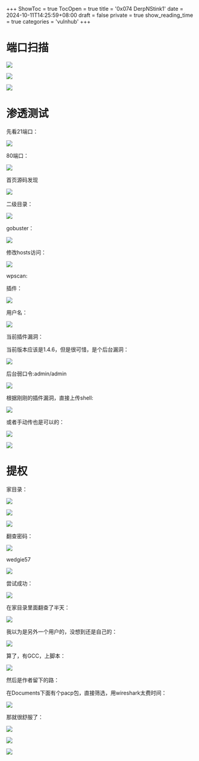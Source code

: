 +++
ShowToc = true
TocOpen = true
title = '0x074 DerpNStink1'
date = 2024-10-11T14:25:59+08:00
draft = false
private = true
show_reading_time = true
categories = 'vulnhub'
+++



# 端口扫描

![](/vulnhub_img/WEBRESOURCE1ad25f3af513423dda14b03983712467image.png)

![](/vulnhub_img/WEBRESOURCEa3fd8424179526660ffeecdc2b404745image.png)

![](/vulnhub_img/WEBRESOURCEda526eff56628b7909d849afcee815aaimage.png)

# 渗透测试

先看21端口：

![](/vulnhub_img/WEBRESOURCE9f7c8e9ed9b0f451fd64108ef906fcefimage.png)

80端口：

![](/vulnhub_img/WEBRESOURCE442d118e755c3374824b4e24636ab1c5image.png)

首页源码发现

![](/vulnhub_img/WEBRESOURCE0c6e057bc38ecc5c7148cafcf17aaa2cimage.png)

二级目录：

![](/vulnhub_img/WEBRESOURCE788c77bc986a3f50c2dfe00ff2acb9acimage.png)

gobuster：

![](/vulnhub_img/WEBRESOURCE164263042b6af447eda01fd9d8df3c0bimage.png)

修改hosts访问：

![](/vulnhub_img/WEBRESOURCEd7e5e68bf58a987ba8b6e0cbe29cc6feimage.png)

wpscan:

插件：

![](/vulnhub_img/WEBRESOURCEb3bc6732e8ea9f1607a778cff288dc39image.png)

用户名：

![](/vulnhub_img/WEBRESOURCEc70bff00f3331f6243c4ff5a8872ce36image.png)

当前插件漏洞：

当前版本应该是1.4.6，但是很可惜，是个后台漏洞：

![](/vulnhub_img/WEBRESOURCE0a83ffabd3e4e50f8550ae2791a9552bimage.png)

后台弱口令:admin/admin

![](/vulnhub_img/WEBRESOURCEd66edb68792f30c73f2124a1ff7933ebimage.png)

根据刚刚的插件漏洞，直接上传shell:

![](/vulnhub_img/WEBRESOURCE84c42e249a55cd66fb1ae8bce52f3191image.png)

或者手动传也是可以的：

![](/vulnhub_img/WEBRESOURCE0f3329107e44b7bfae709eac386f7142image.png)

![](/vulnhub_img/WEBRESOURCE1d7c3d27cb67e47cc7f1f5b9fddb66a3image.png)

# 提权

家目录：

![](/vulnhub_img/WEBRESOURCE426dc1478cd8a8b6552796cc1f53059bimage.png)

![](/vulnhub_img/WEBRESOURCE8f28abf1e2d822451bef40fd020afe24image.png)

![](/vulnhub_img/WEBRESOURCEe8c63ef35b17ee4c89abf240eafe7f42image.png)

翻查密码：

![](/vulnhub_img/WEBRESOURCE775b07842d5ef1f99bf24dd0863170baimage.png)

wedgie57

![](/vulnhub_img/WEBRESOURCE7e6c2dc779e3e05bb1a1ca2981538371image.png)

尝试成功：

![](/vulnhub_img/WEBRESOURCE499f3d34f3b2c403c165ba03b64eddb3image.png)

在家目录里面翻查了半天：

![](/vulnhub_img/WEBRESOURCE0aa890d2dd53208bf8abbc4a59e86879image.png)

我以为是另外一个用户的，没想到还是自己的：

![](/vulnhub_img/WEBRESOURCE7fdc73753d66d89beb422f5d3a9de97cimage.png)

算了，有GCC，上脚本：

![](/vulnhub_img/WEBRESOURCE8f4090ef160241e9d5c4f421beba6525image.png)

然后是作者留下的路：

在Documents下面有个pacp包，直接筛选，用wireshark太费时间：

![](/vulnhub_img/WEBRESOURCE9a50756bcd282ce11019ab848c595745image.png)

那就很舒服了：

![](/vulnhub_img/WEBRESOURCEecaea81a0958e2f841fa930aa0cce043image.png)

![](/vulnhub_img/WEBRESOURCEcd8dce696ea27679b3e211255c9d63b9image.png)

![](/vulnhub_img/WEBRESOURCEf9e89594391bb4ef9b3744fae5f16770image.png)